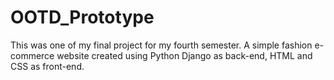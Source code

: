# OOTD_Prototype
This was one of my final project for my fourth semester. A simple fashion e-commerce website created using Python Django as back-end, HTML and CSS as front-end. 
